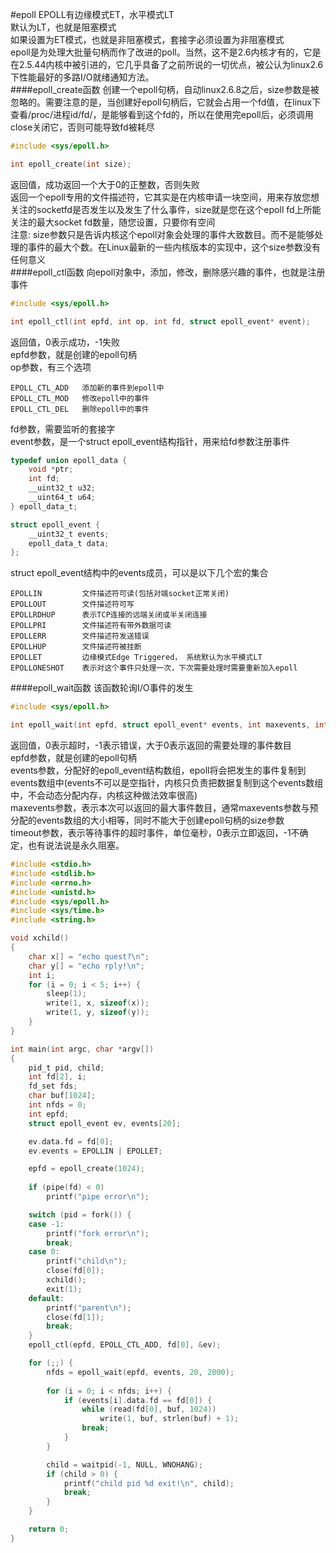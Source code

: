 #epoll
EPOLL有边缘模式ET，水平模式LT        
默认为LT，也就是阻塞模式       
如果设置为ET模式，也就是非阻塞模式，套接字必须设置为非阻塞模式     
epoll是为处理大批量句柄而作了改进的poll。当然，这不是2.6内核才有的，它是在2.5.44内核中被引进的，它几乎具备了之前所说的一切优点，被公认为linux2.6下性能最好的多路I/O就绪通知方法。      
####epoll_create函数
创建一个epoll句柄，自动linux2.6.8之后，size参数是被忽略的。需要注意的是，当创建好epoll句柄后，它就会占用一个fd值，在linux下查看/proc/进程id/fd/，是能够看到这个fd的，所以在使用完epoll后，必须调用close关闭它，否则可能导致fd被耗尽
```c
#include <sys/epoll.h>

int epoll_create(int size);
```
返回值，成功返回一个大于0的正整数，否则失败         
返回一个epoll专用的文件描述符，它其实是在内核申请一块空间，用来存放您想关注的socketfd是否发生以及发生了什么事件，size就是您在这个epoll fd上所能关注的最大socket fd数量，随您设置，只要你有空间  
注意: size参数只是告诉内核这个epoll对象会处理的事件大致数目。而不是能够处理的事件的最大个数。在Linux最新的一些内核版本的实现中，这个size参数没有任何意义       
####epoll_ctl函数
向epoll对象中，添加，修改，删除感兴趣的事件，也就是注册事件
```c
#include <sys/epoll.h>

int epoll_ctl(int epfd, int op, int fd, struct epoll_event* event);
```
返回值，0表示成功，-1失败       
epfd参数，就是创建的epoll句柄     
op参数，有三个选项
```text
EPOLL_CTL_ADD   添加新的事件到epoll中
EPOLL_CTL_MOD   修改epoll中的事件
EPOLL_CTL_DEL   删除epoll中的事件
```
fd参数，需要监听的套接字         
event参数，是一个struct epoll_event结构指针，用来给fd参数注册事件     
```c
typedef union epoll_data {
	void *ptr;
	int fd;
	__uint32_t u32;
	__uint64_t u64;
} epoll_data_t;

struct epoll_event {
	__uint32_t events;
	epoll_data_t data;	
};
```
struct epoll_event结构中的events成员，可以是以下几个宏的集合
```text
EPOLLIN         文件描述符可读(包括对端socket正常关闭)
EPOLLOUT        文件描述符可写
EPOLLRDHUP      表示TCP连接的远端关闭或半关闭连接
EPOLLPRI        文件描述符有带外数据可读
EPOLLERR        文件描述符发送错误
EPOLLHUP        文件描述符被挂断
EPOLLET         边缘模式Edge Triggered， 系统默认为水平模式LT
EPOLLONESHOT    表示对这个事件只处理一次，下次需要处理时需要重新加入epoll
```
####epoll_wait函数
该函数轮询I/O事件的发生
```c
#include <sys/epoll.h>

int epoll_wait(int epfd, struct epoll_event* events, int maxevents, int timeout);
```
返回值，0表示超时，-1表示错误，大于0表示返回的需要处理的事件数目         
epfd参数，就是创建的epoll句柄        
events参数，分配好的epoll_event结构数组，epoll将会把发生的事件复制到events数组中(events不可以是空指针，内核只负责把数据复制到这个events数组中，不会动态分配内存，内核这种做法效率很高)         
maxevents参数，表示本次可以返回的最大事件数目，通常maxevents参数与预分配的events数组的大小相等，同时不能大于创建epoll句柄的size参数        
timeout参数，表示等待事件的超时事件，单位毫秒，0表示立即返回，-1不确定，也有说法说是永久阻塞。   

```c
#include <stdio.h>
#include <stdlib.h>
#include <errno.h>
#include <unistd.h>
#include <sys/epoll.h>
#include <sys/time.h>
#include <string.h>

void xchild()
{
	char x[] = "echo quest?\n";
	char y[] = "echo rply!\n";
	int i;
	for (i = 0; i < 5; i++) {
		sleep(1);
		write(1, x, sizeof(x));
		write(1, y, sizeof(y));
	}
}

int main(int argc, char *argv[])
{
	pid_t pid, child;
	int fd[2], i;
	fd_set fds;
	char buf[1024];
	int nfds = 0;
	int epfd;
	struct epoll_event ev, events[20];

	ev.data.fd = fd[0];
	ev.events = EPOLLIN | EPOLLET;

	epfd = epoll_create(1024);
	
	if (pipe(fd) < 0)
		printf("pipe error\n");

	switch (pid = fork()) {
	case -1:
		printf("fork error\n");
		break;
	case 0:
		printf("child\n");
		close(fd[0]);
		xchild();
		exit(1);
	default:
		printf("parent\n");
		close(fd[1]);
		break;
	}
	epoll_ctl(epfd, EPOLL_CTL_ADD, fd[0], &ev);

	for (;;) {
		nfds = epoll_wait(epfd, events, 20, 2000);
		
		for (i = 0; i < nfds; i++) {
			if (events[i].data.fd == fd[0]) {
				while (read(fd[0], buf, 1024))
					write(1, buf, strlen(buf) + 1);
				break;
			}
		}

		child = waitpid(-1, NULL, WNOHANG);
		if (child > 0) {
			printf("child pid %d exit!\n", child);
			break;
		}
	}

	return 0;
}
```

